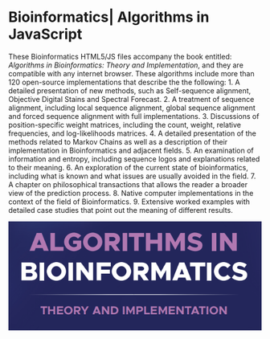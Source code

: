 # Bioinformatics| Algorithms in JavaScript

These Bioinformatics HTML5/JS files accompany the book entitled: <i>Algorithms in Bioinformatics: Theory and Implementation</i>, and they are compatible with any internet browser. These algorithms include more than 120 open-source implementations that describe the the following: 1. A detailed presentation of new methods, such as Self-sequence alignment, Objective Digital Stains and Spectral Forecast. 2. A treatment of sequence alignment, including local sequence alignment, global sequence alignment and forced sequence alignment with full implementations. 3. Discussions of position-specific weight matrices, including the count, weight, relative frequencies, and log-likelihoods matrices. 4. A detailed presentation of the methods related to Markov Chains as well as a description of their implementation in Bioinformatics and adjacent fields. 5. An examination of information and entropy, including sequence logos and explanations related to their meaning. 6. An exploration of the current state of bioinformatics, including what is known and what issues are usually avoided in the field. 7. A chapter on philosophical transactions that allows the reader a broader view of the prediction process. 8. Native computer implementations in the context of the field of Bioinformatics. 9. Extensive worked examples with detailed case studies that point out the meaning of different results.

![screenshot](https://github.com/Gagniuc/Bioinformatics-Algorithms-in-JavaScript/blob/main/bioinformatics.PNG)
